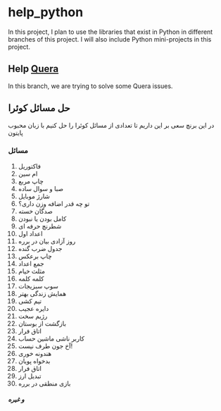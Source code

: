 # help_python
In this project,
I plan to use the libraries that exist in Python in different branches of this project.
I will also include Python mini-projects in this project.

## Help [Quera](https://quera.org/)
In this branch, we are trying to solve some Quera issues.


## حل مسائل کوئرا
در این برنچ سعی بر این داریم تا تعدادی از مسائل کوئرا را حل کنیم
با زبان محبوب پایتون

### مسائل
1. فاکتوریل
2. ام سین
3. چاپ مربع
4. صبا و سوال ساده
5. شارژ موبایل
6. تو چه قدر اضافه وزن داری؟
7. صدگان خسته
8. کامل بودن یا نبودن
9. شطرنچ حرفه ای
10. اعداد اول
11. روز آزادی بیان در برره
12. جدول ضرب گنده
13. چاپ برعکس
14. جمع اعداد
15. مثلث خیام
16. کلمه کلمه
17. سوپ سبزیجات
18. همایش زندگی بهتر
19. تیم کشی
20. دایره عجیب
21. رژیم سخت
22. بازگشت از بوستان
23. اتاق فرار
24. کاربر ناشی ماشین حساب
25. آخ جون طرف نیست!
26. هندونه خوری
27. بدخواه پویان
28. اتاق فرار
29. تبدیل ارز
30. بازی منطقی در برره
##### **و غیره**